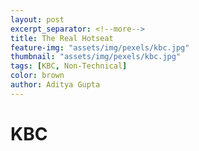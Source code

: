 ```yaml
---
layout: post
excerpt_separator: <!--more-->
title: The Real Hotseat
feature-img: "assets/img/pexels/kbc.jpg"
thumbnail: "assets/img/pexels/kbc.jpg"
tags: [KBC, Non-Technical]
color: brown
author: Aditya Gupta
---
```


# KBC

<!--more-->